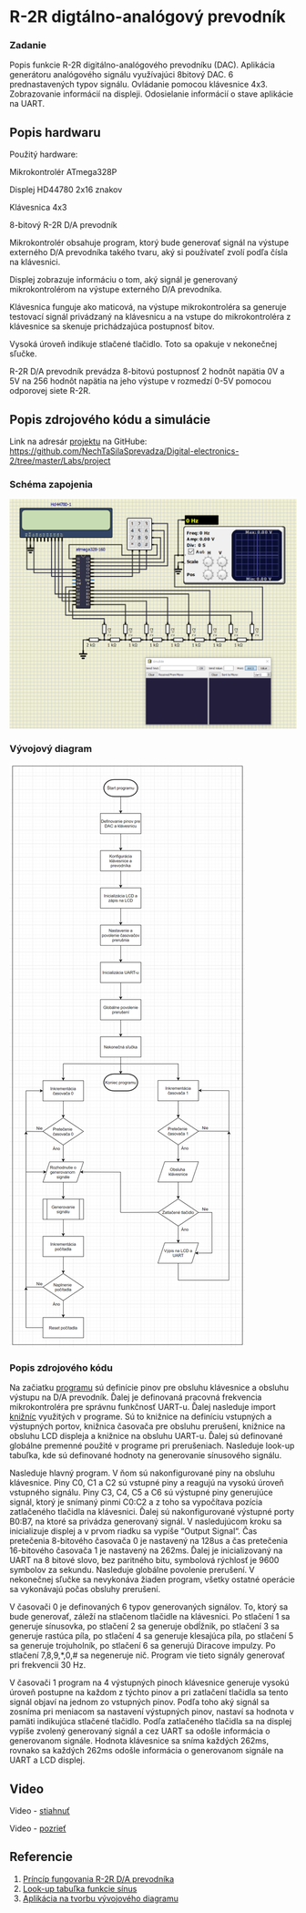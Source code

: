 # R-2R digtálno-analógový prevodník


### Zadanie

Popis funkcie R-2R digitálno-analógového prevodníku (DAC). Aplikácia generátoru analógového signálu využívajúci 8bitový DAC. 6 prednastavených typov signálu. Ovládanie pomocou klávesnice 4x3. Zobrazovanie informácií na displeji. Odosielanie informácií o stave aplikácie na UART. 


## Popis hardwaru

Použitý hardware:


Mikrokontrolér ATmega328P


Displej HD44780 2x16 znakov


Klávesnica 4x3


8-bitový R-2R D/A prevodník 


Mikrokontrolér obsahuje program, ktorý bude generovať signál na výstupe externého D/A prevodníka takého tvaru, aký si používateľ zvolí podľa čísla na klávesnici.


Displej zobrazuje informáciu o tom, aký signál je generovaný mikrokontrolérom na výstupe externého D/A prevodníka.


Klávesnica funguje ako maticová, na výstupe mikrokontroléra sa generuje testovací signál privádzaný na klávesnicu a na vstupe do mikrokontroléra z klávesnice sa skenuje prichádzajúca postupnosť bitov. 


Vysoká úroveň indikuje stlačené tlačidlo. Toto sa opakuje v nekonečnej sľučke.


R-2R D/A prevodník prevádza 8-bitovú postupnosť 2 hodnôt napätia 0V a 5V na 256 hodnôt napätia na jeho výstupe v rozmedzí 0-5V pomocou odporovej siete R-2R.


## Popis zdrojového kódu a simulácie

Link na adresár [projektu](https://github.com/NechTaSilaSprevadza/Digital-electronics-2/tree/master/Labs/project) na GitHube: https://github.com/NechTaSilaSprevadza/Digital-electronics-2/tree/master/Labs/project

### Schéma zapojenia
![Schéma zapojenia](Images/SchemaZapojenia.png)

### Vývojový diagram
![Vývojový diagram](Images/VyvojovyDiagram.png)

### Popis zdrojového kódu

Na začiatku [programu](GccApplication1/GccApplication1/main.c) sú definície pinov pre obsluhu klávesnice a obsluhu výstupu na D/A prevodník. 
Ďalej je definovaná pracovná frekvencia mikrokontroléra pre správnu funkčnosť UART-u. 
Ďalej nasleduje import [knižníc](Libraries) využitých v programe. Sú to knižnice na definíciu vstupných a výstupných portov, knižnica časovača pre obsluhu prerušení, knižnice na obsluhu LCD displeja a knižnice na obsluhu UART-u. 
Ďalej sú definované globálne premenné použité v programe pri prerušeniach. 
Nasleduje look-up tabuľka, kde sú definované hodnoty na generovanie sínusového signálu. 

Nasleduje hlavný program. 
V ňom sú nakonfigurované piny na obsluhu klávesnice. 
Piny C0, C1 a C2 sú vstupné piny a reagujú na vysokú úroveň vstupného signálu. Piny C3, C4, C5 a C6 sú výstupné piny generujúce signál, ktorý je snímaný pinmi C0:C2 a z toho sa vypočítava pozícia zatlačeného tlačidla na klávesnici. 
Ďalej sú nakonfigurované výstupné porty B0:B7, na ktoré sa privádza generovaný signál. 
V nasledujúcom kroku sa inicializuje displej a v prvom riadku sa vypíše “Output Signal“. 
Čas pretečenia 8-bitového časovača 0 je nastavený na 128us a čas pretečenia 16-bitového časovača 1 je nastavený na 262ms. 
Ďalej je inicializovaný na UART na 8 bitové slovo, bez paritného bitu, symbolová rýchlosť je 9600 symbolov za sekundu. 
Nasleduje globálne povolenie prerušení. 
V nekonečnej sľučke sa nevykonáva žiaden program, všetky ostatné operácie sa vykonávajú počas obsluhy prerušení. 

V časovači 0 je definovaných 6 typov generovaných signálov. 
To, ktorý sa bude generovať, záleží na stlačenom tlačidle na klávesnici. 
Po stlačení 1 sa generuje sínusovka, po stlačení 2 sa generuje obdĺžnik, po stlačení 3 sa generuje rastúca píla, po stlačení 4 sa generuje klesajúca píla, po stlačení 5 sa generuje trojuholník, po stlačení 6 sa generujú Diracove impulzy. 
Po stlačení 7,8,9,*,0,# sa negeneruje nič. 
Program vie tieto signály generovať pri frekvencii 30 Hz. 

V časovači 1 program na 4 výstupných pinoch klávesnice generuje vysokú úroveň postupne na každom z týchto pinov a pri zatlačení tlačidla sa tento signál objaví na jednom zo vstupných pinov. 
Podľa toho aký signál sa zosníma pri meniacom sa nastavení výstupných pinov, nastaví sa hodnota v pamäti indikujúca stlačené tlačidlo. 
Podľa zatlačeného tlačidla sa na displej vypíše zvolený generovaný signál a cez UART sa odošle informácia o generovanom signále. 
Hodnota klávesnice sa sníma každých 262ms, rovnako sa každých 262ms odošle informácia o generovanom signále na UART a LCD displej.


## Video

Video - [stiahnuť](Video/Video.mp4)

Video - [pozrieť](https://drive.google.com/file/d/1nHFWSgAs_humQwwQS_2yR3hbuxNF-2Kv/view?usp=sharing)


## Referencie

1. [Príncíp fungovania R-2R D/A prevodníka](https://www.electronics-tutorials.ws/combination/r-2r-dac.html)
2. [Look-up tabuľka funkcie sínus](https://gist.github.com/funkfinger/965900)
3. [Aplikácia na tvorbu vývojového diagramu](https://app.diagrams.net/)

